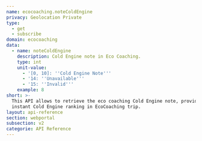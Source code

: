 ```yaml
---
name: ecocoaching.noteColdEngine
privacy: Geolocation Private
type:
  - get
  - subscribe
domain: ecocoaching
data:
  - name: noteColdEngine
    description: Cold Engine note in Eco Coaching.
    type: int
    unit-value:
      - '[0, 10]: ''Cold Engine Note'''
      - '14: ''Unavailable'''
      - '15: ''Invalid'''
    example: 8
short: >-
  This API allows to retrieve the eco coaching Cold Engine note, providing
  instant Cold Engine ranking in EcoCoaching trip.
layout: api-reference
section: webportal
subsection: v2
categorie: API Reference
---
```


